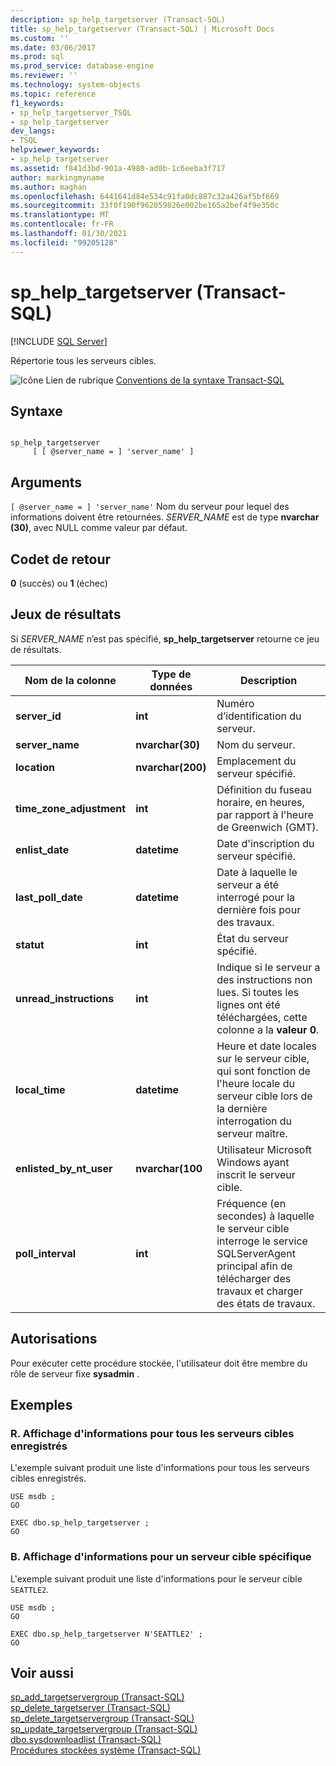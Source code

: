 ```yaml
---
description: sp_help_targetserver (Transact-SQL)
title: sp_help_targetserver (Transact-SQL) | Microsoft Docs
ms.custom: ''
ms.date: 03/06/2017
ms.prod: sql
ms.prod_service: database-engine
ms.reviewer: ''
ms.technology: system-objects
ms.topic: reference
f1_keywords:
- sp_help_targetserver_TSQL
- sp_help_targetserver
dev_langs:
- TSQL
helpviewer_keywords:
- sp_help_targetserver
ms.assetid: f841d3bd-901a-4980-ad0b-1c6eeba3f717
author: markingmyname
ms.author: maghan
ms.openlocfilehash: 6441641d84e534c91fa0dc887c32a426af5bf669
ms.sourcegitcommit: 33f0f190f962059826e002be165a2bef4f9e350c
ms.translationtype: MT
ms.contentlocale: fr-FR
ms.lasthandoff: 01/30/2021
ms.locfileid: "99205128"
---
```

# <a name="sp_help_targetserver-transact-sql"></a>sp_help_targetserver (Transact-SQL)
[!INCLUDE [SQL Server](../../includes/applies-to-version/sqlserver.md)]

  Répertorie tous les serveurs cibles.  
  
 ![Icône Lien de rubrique](../../database-engine/configure-windows/media/topic-link.gif "Icône du lien de rubrique") [Conventions de la syntaxe Transact-SQL](../../t-sql/language-elements/transact-sql-syntax-conventions-transact-sql.md)  
  
## <a name="syntax"></a>Syntaxe  
  
```  
  
sp_help_targetserver   
     [ [ @server_name = ] 'server_name' ]  
```  
  
## <a name="arguments"></a>Arguments  
`[ @server_name = ] 'server_name'` Nom du serveur pour lequel des informations doivent être retournées. *SERVER_NAME* est de type **nvarchar (30)**, avec NULL comme valeur par défaut.  
  
## <a name="return-code-values"></a>Codet de retour  
 **0** (succès) ou **1** (échec)  
  
## <a name="result-sets"></a>Jeux de résultats  
 Si *SERVER_NAME* n’est pas spécifié, **sp_help_targetserver** retourne ce jeu de résultats.  
  
|Nom de la colonne|Type de données|Description|  
|-----------------|---------------|-----------------|  
|**server_id**|**int**|Numéro d’identification du serveur.|  
|**server_name**|**nvarchar(30)**|Nom du serveur.|  
|**location**|**nvarchar(200)**|Emplacement du serveur spécifié.|  
|**time_zone_adjustment**|**int**|Définition du fuseau horaire, en heures, par rapport à l'heure de Greenwich (GMT).|  
|**enlist_date**|**datetime**|Date d'inscription du serveur spécifié.|  
|**last_poll_date**|**datetime**|Date à laquelle le serveur a été interrogé pour la dernière fois pour des travaux.|  
|**statut**|**int**|État du serveur spécifié.|  
|**unread_instructions**|**int**|Indique si le serveur a des instructions non lues. Si toutes les lignes ont été téléchargées, cette colonne a la **valeur 0**.|  
|**local_time**|**datetime**|Heure et date locales sur le serveur cible, qui sont fonction de l'heure locale du serveur cible lors de la dernière interrogation du serveur maître.|  
|**enlisted_by_nt_user**|**nvarchar(100**|Utilisateur Microsoft Windows ayant inscrit le serveur cible.|  
|**poll_interval**|**int**|Fréquence (en secondes) à laquelle le serveur cible interroge le service SQLServerAgent principal afin de télécharger des travaux et charger des états de travaux.|  
  
## <a name="permissions"></a>Autorisations  
 Pour exécuter cette procédure stockée, l'utilisateur doit être membre du rôle de serveur fixe **sysadmin** .  
  
## <a name="examples"></a>Exemples  
  
### <a name="a-listing-information-for-all-registered-target-servers"></a>R. Affichage d'informations pour tous les serveurs cibles enregistrés  
 L'exemple suivant produit une liste d'informations pour tous les serveurs cibles enregistrés.  
  
```  
USE msdb ;  
GO  
  
EXEC dbo.sp_help_targetserver ;  
GO  
```  
  
### <a name="b-listing-information-for-a-specific-target-server"></a>B. Affichage d'informations pour un serveur cible spécifique  
 L'exemple suivant produit une liste d'informations pour le serveur cible `SEATTLE2`.  
  
```  
USE msdb ;  
GO  
  
EXEC dbo.sp_help_targetserver N'SEATTLE2' ;  
GO  
```  
  
## <a name="see-also"></a>Voir aussi  
 [sp_add_targetservergroup &#40;Transact-SQL&#41;](../../relational-databases/system-stored-procedures/sp-add-targetservergroup-transact-sql.md)   
 [sp_delete_targetserver &#40;Transact-SQL&#41;](../../relational-databases/system-stored-procedures/sp-delete-targetserver-transact-sql.md)   
 [sp_delete_targetservergroup &#40;Transact-SQL&#41;](../../relational-databases/system-stored-procedures/sp-delete-targetservergroup-transact-sql.md)   
 [sp_update_targetservergroup &#40;Transact-SQL&#41;](../../relational-databases/system-stored-procedures/sp-update-targetservergroup-transact-sql.md)   
 [dbo.sysdownloadlist &#40;Transact-SQL&#41;](../../relational-databases/system-tables/dbo-sysdownloadlist-transact-sql.md)   
 [Procédures stockées système &#40;Transact-SQL&#41;](../../relational-databases/system-stored-procedures/system-stored-procedures-transact-sql.md)  
  
  
